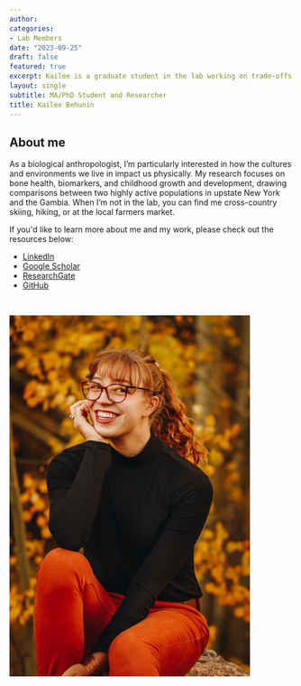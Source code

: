 ```yaml
---
author: 
categories:
- Lab Members
date: "2023-09-25"
draft: false
featured: true
excerpt: Kailee is a graduate student in the lab working on trade-offs in growth and development
layout: single
subtitle: MA/PhD Student and Researcher
title: Kailee Behunin
---
```


## About me 

As a biological anthropologist, I’m particularly interested in how the cultures and environments we live in impact us physically. My research focuses on bone health, biomarkers, and childhood growth and development, drawing comparisons between two highly active populations in upstate New York and the Gambia. When I’m not in the lab, you can find me cross-country skiing, hiking, or at the local farmers market. 

If you'd like to learn more about me and my work, please check out the resources below:

  + [LinkedIn](http://www.linkedin.com/in/kailee-behunin)
  + [Google Scholar](https://scholar.google.com/citations?view_op=list_works&hl=en&user=zpXGYL0AAAAJ)
  + [ResearchGate](https://www.researchgate.net/profile/Kailee-Behunin)
  + [GitHub](https://github.com/kbehunin)


<br>

![](Kailee-full.jpeg)



